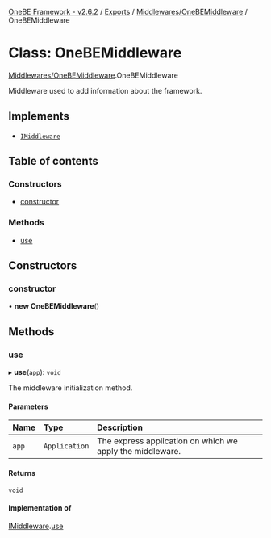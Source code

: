 [OneBE Framework - v2.6.2](../README.md) / [Exports](../modules.md) / [Middlewares/OneBEMiddleware](../modules/Middlewares_OneBEMiddleware.md) / OneBEMiddleware

# Class: OneBEMiddleware

[Middlewares/OneBEMiddleware](../modules/Middlewares_OneBEMiddleware.md).OneBEMiddleware

Middleware used to add information about the framework.

## Implements

- [`IMiddleware`](../interfaces/Middlewares_IMiddleware.IMiddleware.md)

## Table of contents

### Constructors

- [constructor](Middlewares_OneBEMiddleware.OneBEMiddleware.md#constructor)

### Methods

- [use](Middlewares_OneBEMiddleware.OneBEMiddleware.md#use)

## Constructors

### constructor

• **new OneBEMiddleware**()

## Methods

### use

▸ **use**(`app`): `void`

The middleware initialization method.

#### Parameters

| Name | Type | Description |
| :------ | :------ | :------ |
| `app` | `Application` | The express application on which we apply the middleware. |

#### Returns

`void`

#### Implementation of

[IMiddleware](../interfaces/Middlewares_IMiddleware.IMiddleware.md).[use](../interfaces/Middlewares_IMiddleware.IMiddleware.md#use)
